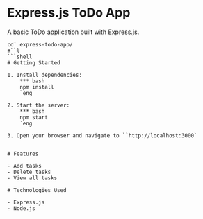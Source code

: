 # Express.js ToDo App
A basic ToDo application built with Express.js.

```shell
cd` express-todo-app/
#``l
```shell
# Getting Started

1. Install dependencies:
    *** bash
    npm install
    `eng

2. Start the server:
    *** bash
    npm start
    `eng

3. Open your browser and navigate to ``http://localhost:3000`

    
# Features

- Add tasks
- Delete tasks
- View all tasks

# Technologies Used

- Express.js
- Node.js
```
